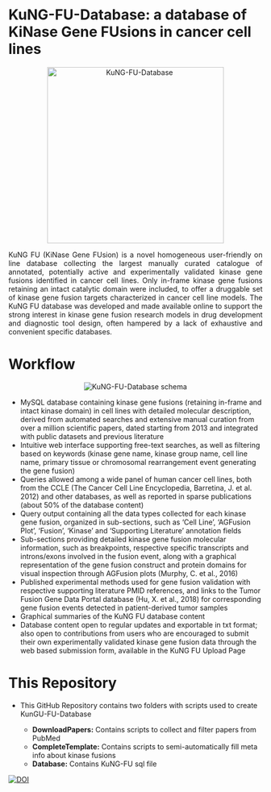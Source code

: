 # KuNG-FU-Database: a database of KiNase Gene FUsions in cancer cell lines

<p align="center">
  <img src="http://www.kungfudb.org/img/kungfu_logo.png" width="350" title="hover text" alt="KuNG-FU-Database">
</p>

<p align="justify">
KuNG FU (KiNase Gene FUsion) is a novel homogeneous user-friendly on line database collecting the largest manually curated catalogue of annotated, potentially active and experimentally validated kinase gene fusions identified in cancer cell lines. Only in-frame kinase gene fusions retaining an intact catalytic domain were included, to offer a druggable set of kinase gene fusion targets characterized in cancer cell line models. The KuNG FU database was developed and made available online to support the strong interest in kinase gene fusion research models in drug development and diagnostic tool design, often hampered by a lack of exhaustive and convenient specific databases.
</p>

# Workflow

<p align="center">
  <img src="http://www.kungfudb.org/img/schema_kungfu.png" title="hover text" alt="KuNG-FU-Database schema">
</p>

<p align="justify">
  <ul>
    <li>
  MySQL database containing kinase gene fusions (retaining in-frame and intact kinase domain) in cell lines with detailed molecular description, derived from automated searches and extensive manual curation from over a million scientific papers, dated starting from 2013 and integrated with public datasets and previous literature
    </li>
<li>Intuitive web interface supporting free-text searches, as well as filtering based on keywords (kinase gene name, kinase group name, cell line name, primary tissue or chromosomal rearrangement event generating the gene fusion)
</li>
<li>Queries allowed among a wide panel of human cancer cell lines, both from the CCLE (The Cancer Cell Line Encyclopedia, Barretina, J. et al. 2012) and other databases, as well as reported in sparse publications (about 50% of the database content)
</li>
<li>Query output containing all the data types collected for each kinase gene fusion, organized in sub-sections, such as ‘Cell Line’, ‘AGFusion Plot’, ‘Fusion’, ‘Kinase’ and ‘Supporting Literature’ annotation fields
</li>
<li>Sub-sections providing detailed kinase gene fusion molecular information, such as breakpoints, respective specific transcripts and introns/exons involved in the fusion event, along with a graphical representation of the gene fusion construct and protein domains for visual inspection through AGFusion plots (Murphy, C. et al., 2016)
</li>
<li>Published experimental methods used for gene fusion validation with respective supporting literature PMID references, and links to the Tumor Fusion Gene Data Portal database (Hu, X. et al., 2018) for corresponding gene fusion events detected in patient-derived tumor samples
</li>
<li>Graphical summaries of the KuNG FU database content
</li>
<li>Database content open to regular updates and exportable in txt format; also open to contributions from users who are encouraged to submit their own experimentally validated kinase gene fusion data through the web based submission form, available in the KuNG FU Upload Page
    </ul>
</p>

# This Repository
<ul>
  <li>This GitHub Repository contains two folders with scripts used to create KunGU-FU-Database</li>
  <ul>
    <li>
      <b>DownloadPapers:</b> Contains scripts to collect and filter papers from PubMed
    </li>
    <li>
      <b>CompleteTemplate:</b> Contains scripts to semi-automatically fill meta info about kinase fusions
    </li>
    <li>
      <b>Database:</b> Contains KuNG-FU sql file 
    </li>
  </ul>
</ul>
<a href="https://zenodo.org/badge/latestdoi/289281735"><img src="https://zenodo.org/badge/289281735.svg" alt="DOI"></a>
